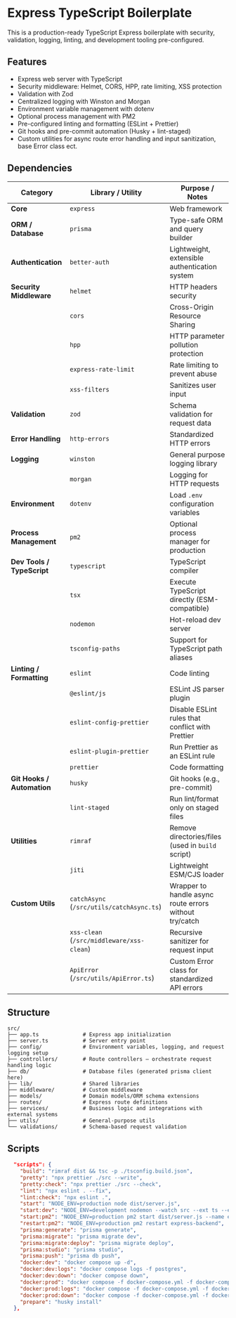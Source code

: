 
# Express TypeScript Boilerplate

This is a production-ready TypeScript Express boilerplate with security, validation, logging, linting, and development tooling pre-configured.

## Features

- Express web server with TypeScript
- Security middleware: Helmet, CORS, HPP, rate limiting, XSS protection
- Validation with Zod
- Centralized logging with Winston and Morgan
- Environment variable management with dotenv
- Optional process management with PM2
- Pre-configured linting and formatting (ESLint + Prettier)
- Git hooks and pre-commit automation (Husky + lint-staged)
- Custom utilities for async route error handling and input sanitization, base Error class ect.

## Dependencies

| Category | Library / Utility | Purpose / Notes |
|----------|------------------|----------------|
| **Core** | `express` | Web framework |
| **ORM / Database** | `prisma` | Type-safe ORM and query builder |
| **Authentication** | `better-auth` | Lightweight, extensible authentication system |
| **Security Middleware** | `helmet` | HTTP headers security |
|  | `cors` | Cross-Origin Resource Sharing |
|  | `hpp` | HTTP parameter pollution protection |
|  | `express-rate-limit` | Rate limiting to prevent abuse |
|  | `xss-filters` | Sanitizes user input |
| **Validation** | `zod` | Schema validation for request data |
| **Error Handling** | `http-errors` | Standardized HTTP errors |
| **Logging** | `winston` | General purpose logging library |
|  | `morgan` | Logging for HTTP requests |
| **Environment** | `dotenv` | Load `.env` configuration variables |
| **Process Management** | `pm2` | Optional process manager for production |
| **Dev Tools / TypeScript** | `typescript` | TypeScript compiler |
|  | `tsx` | Execute TypeScript directly (ESM-compatible) |
|  | `nodemon` | Hot-reload dev server |
|  | `tsconfig-paths` | Support for TypeScript path aliases |
| **Linting / Formatting** | `eslint` | Code linting |
|  | `@eslint/js` | ESLint JS parser plugin |
|  | `eslint-config-prettier` | Disable ESLint rules that conflict with Prettier |
|  | `eslint-plugin-prettier` | Run Prettier as an ESLint rule |
|  | `prettier` | Code formatting |
| **Git Hooks / Automation** | `husky` | Git hooks (e.g., pre-commit) |
|  | `lint-staged` | Run lint/format only on staged files |
| **Utilities** | `rimraf` | Remove directories/files (used in `build` script) |
|  | `jiti` | Lightweight ESM/CJS loader |
| **Custom Utils** | `catchAsync` (`/src/utils/catchAsync.ts`) | Wrapper to handle async route errors without try/catch |
|  | `xss-clean` (`/src/middleware/xss-clean`) | Recursive sanitizer for request input |
|  | `ApiError` (`/src/utils/ApiError.ts`) | Custom Error class for standardized API errors |

## Structure
```
src/
├── app.ts              # Express app initialization
├── server.ts           # Server entry point
├── config/             # Environment variables, logging, and request logging setup
├── controllers/        # Route controllers — orchestrate request handling logic
├── db/                 # Database files (generated prisma client here)
├── lib/                # Shared libraries
├── middleware/         # Custom middleware
├── models/             # Domain models/ORM schema extensions
├── routes/             # Express route definitions
├── services/           # Business logic and integrations with external systems
├── utils/              # General-purpose utils
└── validations/        # Schema-based request validation
```

## Scripts

```json
  "scripts": {
    "build": "rimraf dist && tsc -p ./tsconfig.build.json",
    "pretty": "npx prettier ./src --write",
    "pretty:check": "npx prettier ./src --check",
    "lint": "npx eslint . --fix",
    "lint:check": "npx eslint .",
    "start": "NODE_ENV=production node dist/server.js",
    "start:dev": "NODE_ENV=development nodemon --watch src --ext ts --exec tsx src/server.ts",
    "start:pm2": "NODE_ENV=production pm2 start dist/server.js --name express-backend",
    "restart:pm2": "NODE_ENV=production pm2 restart express-backend",
    "prisma:generate": "prisma generate",
    "prisma:migrate": "prisma migrate dev",
    "prisma:migrate:deploy": "prisma migrate deploy",
    "prisma:studio": "prisma studio",
    "prisma:push": "prisma db push",
    "docker:dev": "docker compose up -d",
    "docker:dev:logs": "docker compose logs -f postgres",
    "docker:dev:down": "docker compose down",
    "docker:prod": "docker compose -f docker-compose.yml -f docker-compose.prod.yml up -d",
    "docker:prod:logs": "docker compose -f docker-compose.yml -f docker-compose.prod.yml logs -f postgres",
    "docker:prod:down": "docker compose -f docker-compose.yml -f docker-compose.prod.yml down",
    "prepare": "husky install"
  },
  ```

